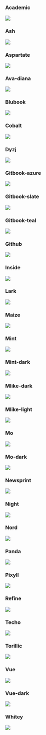 ### Academic

![](imgs/Academic.png)

### Ash

![](imgs/Ash.png)

### Aspartate

![](imgs/Aspartate.png)

### Ava-diana

![](imgs/Ava-diana.png)

### Blubook

![](imgs/Blubook.png)

### Cobalt

![](imgs/Cobalt.png)

### Dyzj

![](imgs/Dyzj.png)

### Gitbook-azure

![](imgs/Gitbook-azure.png)

### Gitbook-slate

![](imgs/Gitbook-slate.png)

### Gitbook-teal

![](imgs/Gitbook-teal.png)

### Github

![](imgs/Github.png)

### Inside

![](imgs/Inside.png)

### Lark

![](imgs/Lark.png)

### Maize

![](imgs/Maize.png)

### Mint

![](imgs/Mint.png)

### Mint-dark

![](imgs/Mint-dark.png)

### Mlike-dark

![](imgs/Mlike-dark.png)

### Mlike-light

![](imgs/Mlike-light.png)

### Mo

![](imgs/Mo.png)

### Mo-dark

![](imgs/Mo-dark.png)

### Newsprint

![](imgs/Newsprint.png)

### Night

![](imgs/Night.png)

### Nord

![](imgs/Nord.png)

### Panda

![](imgs/Panda.png)

### Pixyll

![](imgs/Pixyll.png)

### Refine

![](imgs/Refine.png)

### Techo

![](imgs/Techo.png)

### Torillic

![](imgs/Torillic.png)

### Vue

![](imgs/Vue.png)

### Vue-dark

![](imgs/Vue-dark.png)

### Whitey

![](imgs/Whitey.png)
